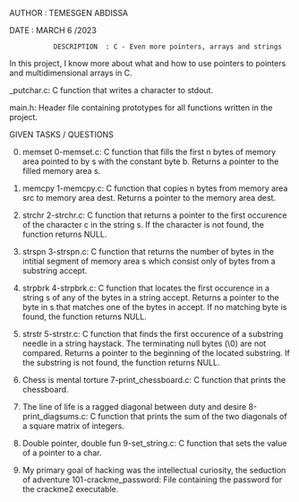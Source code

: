 
AUTHOR : TEMESGEN ABDISSA

DATE : MARCH 6 /2023 


               DESCRIPTION  : C - Even more pointers, arrays and strings

In this project, I know more about what and how to use pointers to pointers and multidimensional arrays in C.

_putchar.c: C function that writes a character to stdout.

main.h: Header file containing prototypes for all functions written in the project.               
                
 GIVEN TASKS / QUESTIONS 

0. memset
    0-memset.c: C function that fills the first n bytes of memory area pointed to by s with the constant byte b.
        Returns a pointer to the filled memory area s.

1. memcpy
    1-memcpy.c: C function that copies n bytes from memory area src to memory area dest.
        Returns a pointer to the memory area dest.

2. strchr
    2-strchr.c: C function that returns a pointer to the first occurence of the character c in the string s.
        If the character is not found, the function returns NULL.

3. strspn
    3-strspn.c: C function that returns the number of bytes in the intitial segment of memory area s which consist only of bytes from a substring accept.

4. strpbrk
    4-strpbrk.c: C function that locates the first occurence in a string s of any of the bytes in a string accept.
        Returns a pointer to the byte in s that matches one of the bytes in accept.
        If no matching byte is found, the function returns NULL.

5. strstr
    5-strstr.c: C function that finds the first occurence of a substring needle in a string haystack.
        The terminating null bytes (\0) are not compared.
        Returns a pointer to the beginning of the located substring.
        If the substring is not found, the function returns NULL.

6. Chess is mental torture
    7-print_chessboard.c: C function that prints the chessboard.

7. The line of life is a ragged diagonal between duty and desire
    8-print_diagsums.c: C function that prints the sum of the two diagonals of a square matrix of integers.

8. Double pointer, double fun
    9-set_string.c: C function that sets the value of a pointer to a char.

9. My primary goal of hacking was the intellectual curiosity, the seduction of adventure
    101-crackme_password: File containing the password for the crackme2 executable.

